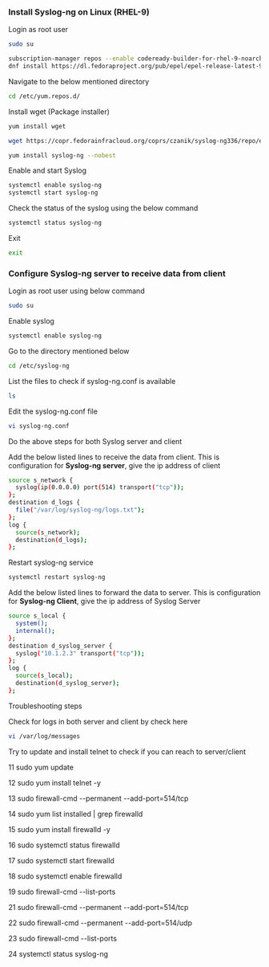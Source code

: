 ### Install Syslog-ng on Linux (RHEL-9)
Login as root user
```bash
sudo su
```

```bash
subscription-manager repos --enable codeready-builder-for-rhel-9-noarch-rpms
dnf install https://dl.fedoraproject.org/pub/epel/epel-release-latest-9.noarch.rpm
```
Navigate to the below mentioned directory

```bash
cd /etc/yum.repos.d/
```

Install wget (Package installer)

```bash
yum install wget
```


```bash
wget https://copr.fedorainfracloud.org/coprs/czanik/syslog-ng336/repo/epel-8/czanik-syslog-ng41-epel-8.repo
```
```bash
yum install syslog-ng --nobest
```

Enable and start Syslog

```bash
systemctl enable syslog-ng
systemctl start syslog-ng
```
Check the status of the syslog using the below command

```bash
systemctl status syslog-ng
```
Exit
```bash
exit
```
### Configure Syslog-ng server to receive data from client

Login as root user using below command

```bash
sudo su
```
 

Enable syslog 

```bash
systemctl enable syslog-ng
```


Go to the directory mentioned below

```bash
cd /etc/syslog-ng
```

List the files to check if syslog-ng.conf is available

```bash
ls
```

Edit the syslog-ng.conf file

```bash
vi syslog-ng.conf
```
Do the above steps for both Syslog server and client

Add the below listed lines to receive the data from client. This is configuration for **Syslog-ng server**, give the ip address of client
```bash
source s_network {
  syslog(ip(0.0.0.0) port(514) transport("tcp"));
};
destination d_logs {
  file("/var/log/syslog-ng/logs.txt");
};
log {
  source(s_network);
  destination(d_logs);
};
```
Restart syslog-ng service

```bash
systemctl restart syslog-ng
```

Add the below listed lines to forward the data to server. This is configuration for **Syslog-ng Client**, give the ip address of Syslog Server
```bash
source s_local {
  system();
  internal();
};
destination d_syslog_server {
  syslog("10.1.2.3" transport("tcp"));
};
log {
  source(s_local);
  destination(d_syslog_server);
};
```
Troubleshooting steps

Check for logs in both server and client by check here
```bash
vi /var/log/messages
```

Try to update and install telnet to check if you can reach to server/client
   
   11  sudo yum update
   
   12  sudo yum install telnet -y
   
   13  sudo firewall-cmd --permanent --add-port=514/tcp
   
   14  sudo yum list installed | grep firewalld
   
   15  sudo yum install firewalld -y
   
   16  sudo systemctl status firewalld
   
   17  sudo systemctl start firewalld
   
   18  sudo systemctl enable firewalld
   
   19  sudo firewall-cmd --list-ports
   
   21  sudo firewall-cmd --permanent --add-port=514/tcp
   
   22  sudo firewall-cmd --permanent --add-port=514/udp
   
   23  sudo firewall-cmd --list-ports
   
   24  systemctl status syslog-ng

